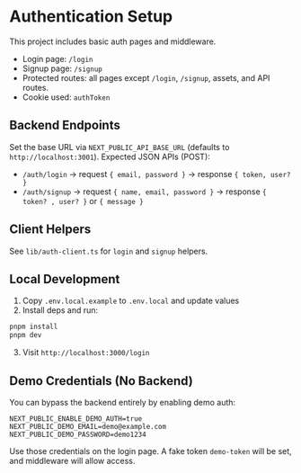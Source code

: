 # Authentication Setup

This project includes basic auth pages and middleware.

- Login page: `/login`
- Signup page: `/signup`
- Protected routes: all pages except `/login`, `/signup`, assets, and API routes.
- Cookie used: `authToken`

## Backend Endpoints

Set the base URL via `NEXT_PUBLIC_API_BASE_URL` (defaults to `http://localhost:3001`). Expected JSON APIs (POST):

- `/auth/login` → request `{ email, password }` → response `{ token, user? }`
- `/auth/signup` → request `{ name, email, password }` → response `{ token? , user? }` or `{ message }`

## Client Helpers

See `lib/auth-client.ts` for `login` and `signup` helpers.

## Local Development

1. Copy `.env.local.example` to `.env.local` and update values
2. Install deps and run:

```bash
pnpm install
pnpm dev
```

3. Visit `http://localhost:3000/login`

## Demo Credentials (No Backend)

You can bypass the backend entirely by enabling demo auth:

```
NEXT_PUBLIC_ENABLE_DEMO_AUTH=true
NEXT_PUBLIC_DEMO_EMAIL=demo@example.com
NEXT_PUBLIC_DEMO_PASSWORD=demo1234
```

Use those credentials on the login page. A fake token `demo-token` will be set, and middleware will allow access.
